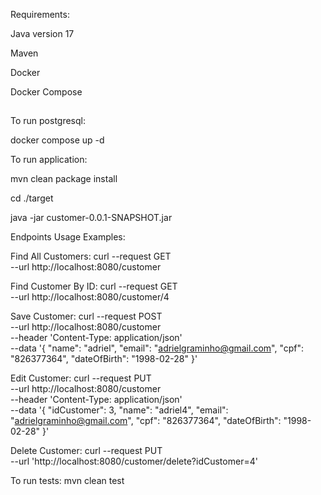 Requirements:

Java version 17

Maven

Docker

Docker Compose

##
To run postgresql:

docker compose up -d

To run application: 

mvn clean package install

cd ./target 

java -jar customer-0.0.1-SNAPSHOT.jar

Endpoints Usage Examples:

Find All Customers:
curl --request GET \
--url http://localhost:8080/customer

Find Customer By ID:
curl --request GET \
--url http://localhost:8080/customer/4

Save Customer:
curl --request POST \
--url http://localhost:8080/customer \
--header 'Content-Type: application/json' \
--data '{
"name": "adriel",
"email": "adrielgraminho@gmail.com",
"cpf": "826377364",
"dateOfBirth": "1998-02-28"
}'

Edit Customer:
curl --request PUT \
--url http://localhost:8080/customer \
--header 'Content-Type: application/json' \
--data '{
"idCustomer": 3,
"name": "adriel4",
"email": "adrielgraminho@gmail.com",
"cpf": "826377364",
"dateOfBirth": "1998-02-28"
}'

Delete Customer:
curl --request PUT \
--url 'http://localhost:8080/customer/delete?idCustomer=4'

To run tests:
mvn clean test
